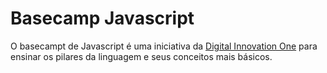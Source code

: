# Basecamp Javascript

O basecampt de Javascript é uma iniciativa da [Digital Innovation One](https://digitalinnovation.one/) para ensinar os pilares da linguagem e seus conceitos mais básicos.
